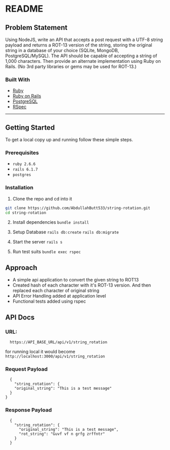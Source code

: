 # README

## Problem Statement

Using NodeJS, write an API that accepts a post request with a UTF-8 string payload and returns
a ROT-13 version of the string, storing the original string in a database of your choice (SQLite,
MongoDB, PostgreSQL/MySQL). The API should be capable of accepting a string of 1,000
characters. Then provide an alternate implementation using Ruby on Rails. (No 3rd party
libraries or gems may be used for ROT-13.)
### Built With

* [Ruby](https://www.ruby-lang.org/en/)
* [Ruby on Rails](https://rubyonrails.org/)
* [PostgreSQL](https://www.postgresql.org/)
* [RSpec](https://github.com/rspec/rspec-rails)

------------

## Getting Started

To get a local copy up and running follow these simple steps.

### Prerequisites

* `ruby 2.6.6`
* `rails 6.1.7`
* `postgres`

### Installation

1. Clone the repo and cd into it
```sh
git clone https://github.com/AbdullahButt533/string-rotation.git
cd string-rotation
```
2. Install dependencies
`bundle install`

3. Setup Database
`rails db:create`
`rails db:migrate`

3. Start the server
`rails s`

4. Run test suits
`bundle exec rspec`

## Approach

  * A simple api application to convert the given string to ROT13
  * Created hash of each character with it's ROT-13 version. And then replaced each character of original string
  * API Error Handling added at application level
  * Functional tests added using rspec

## API Docs
### URL:
  ```
    https://API_BASE_URL/api/v1/string_rotation
  ```
  for running local it would become `http://localhost:3000/api/v1/string_rotation`

### Request Payload
  ```
    {
      "string_rotation": {
      "original_string": "This is a test message"
    }
  }
  ```
### Response Payload
  ```
    {
      "string_rotation": {
        "original_string": "This is a test message",
        "rot_string": "Guvf vf n grfg zrffntr"
      }
    }
  ```